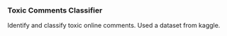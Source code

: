 ### Toxic Comments Classifier

Identify and classify toxic online comments. Used a dataset from kaggle. 
